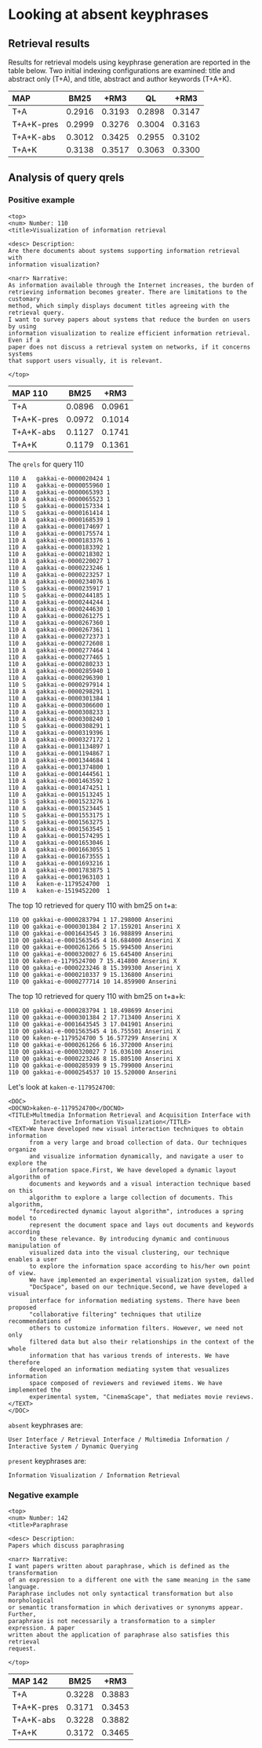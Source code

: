 # Looking at absent keyphrases

## Retrieval results

Results for retrieval models using keyphrase generation are reported in the
table below.  Two initial indexing configurations are examined: title and 
abstract only (T+A), and title, abstract and author keywords (T+A+K).


| MAP                        | BM25   | +RM3   | QL     | +RM3   |
:----------------------------|--------|--------|--------|--------|
| T+A                        | 0.2916 | 0.3193 | 0.2898 | 0.3147 |
| T+A+K-pres                 | 0.2999 | 0.3276 | 0.3004 | 0.3163 |
| T+A+K-abs                  | 0.3012 | 0.3425 | 0.2955 | 0.3102 |
| T+A+K                      | 0.3138 | 0.3517 | 0.3063 | 0.3300 |

## Analysis of query qrels

### Positive example

```
<top>
<num> Number: 110
<title>Visualization of information retrieval

<desc> Description:
Are there documents about systems supporting information retrieval with 
information visualization?

<narr> Narrative:
As information available through the Internet increases, the burden of
retrieving information becomes greater. There are limitations to the customary
method, which simply displays document titles agreeing with the retrieval query.
I want to survey papers about systems that reduce the burden on users by using
information visualization to realize efficient information retrieval. Even if a
paper does not discuss a retrieval system on networks, if it concerns systems
that support users visually, it is relevant.

</top>
```

| MAP 110                    | BM25   | +RM3   |
:----------------------------|--------|--------|
| T+A                        | 0.0896 | 0.0961 |
| T+A+K-pres                 | 0.0972 | 0.1014 |
| T+A+K-abs                  | 0.1127 | 0.1741 |
| T+A+K                      | 0.1179 | 0.1361 |


The `qrels` for query 110

```
110	A	gakkai-e-0000020424	1
110	A	gakkai-e-0000055960	1
110	A	gakkai-e-0000065393	1
110	A	gakkai-e-0000065523	1
110	S	gakkai-e-0000157334	1
110	S	gakkai-e-0000161414	1
110	A	gakkai-e-0000168539	1
110	A	gakkai-e-0000174697	1
110	A	gakkai-e-0000175574	1
110	A	gakkai-e-0000183376	1
110	A	gakkai-e-0000183392	1
110	A	gakkai-e-0000218302	1
110	A	gakkai-e-0000220027	1
110	A	gakkai-e-0000223246	1
110	A	gakkai-e-0000223257	1
110	A	gakkai-e-0000234076	1
110	S	gakkai-e-0000235917	1
110	S	gakkai-e-0000244185	1
110	A	gakkai-e-0000244244	1
110	A	gakkai-e-0000244630	1
110	A	gakkai-e-0000261275	1
110	A	gakkai-e-0000267360	1
110	A	gakkai-e-0000267361	1
110	A	gakkai-e-0000272373	1
110	A	gakkai-e-0000272608	1
110	A	gakkai-e-0000277464	1
110	A	gakkai-e-0000277465	1
110	A	gakkai-e-0000280233	1
110	A	gakkai-e-0000285940	1
110	A	gakkai-e-0000296390	1
110	S	gakkai-e-0000297914	1
110	A	gakkai-e-0000298291	1
110	A	gakkai-e-0000301384	1
110	A	gakkai-e-0000306600	1
110	A	gakkai-e-0000308233	1
110	A	gakkai-e-0000308240	1
110	S	gakkai-e-0000308291	1
110	A	gakkai-e-0000319396	1
110	A	gakkai-e-0000327172	1
110	A	gakkai-e-0001134897	1
110	A	gakkai-e-0001194867	1
110	A	gakkai-e-0001344684	1
110	A	gakkai-e-0001374800	1
110	A	gakkai-e-0001444561	1
110	A	gakkai-e-0001463592	1
110	A	gakkai-e-0001474251	1
110	A	gakkai-e-0001513245	1
110	S	gakkai-e-0001523276	1
110	A	gakkai-e-0001523445	1
110	S	gakkai-e-0001553175	1
110	S	gakkai-e-0001563275	1
110	A	gakkai-e-0001563545	1
110	A	gakkai-e-0001574295	1
110	A	gakkai-e-0001653046	1
110	A	gakkai-e-0001663055	1
110	A	gakkai-e-0001673555	1
110	A	gakkai-e-0001693216	1
110	A	gakkai-e-0001783875	1
110	A	gakkai-e-0001963103	1
110	A	kaken-e-1179524700	1
110	A	kaken-e-1519452200	1
```

The top 10 retrieved for query 110 with bm25 on t+a:

```
110 Q0 gakkai-e-0000283794 1 17.298000 Anserini
110 Q0 gakkai-e-0000301384 2 17.159201 Anserini X
110 Q0 gakkai-e-0001643545 3 16.988899 Anserini
110 Q0 gakkai-e-0001563545 4 16.684000 Anserini X
110 Q0 gakkai-e-0000261266 5 15.994500 Anserini
110 Q0 gakkai-e-0000320027 6 15.645400 Anserini
110 Q0 kaken-e-1179524700 7 15.414800 Anserini X
110 Q0 gakkai-e-0000223246 8 15.399300 Anserini X
110 Q0 gakkai-e-0000210337 9 15.136800 Anserini
110 Q0 gakkai-e-0000277714 10 14.859900 Anserini
```

The top 10 retrieved for query 110 with bm25 on t+a+k:

```
110 Q0 gakkai-e-0000283794 1 18.498699 Anserini
110 Q0 gakkai-e-0000301384 2 17.713400 Anserini X
110 Q0 gakkai-e-0001643545 3 17.041901 Anserini
110 Q0 gakkai-e-0001563545 4 16.755501 Anserini X
110 Q0 kaken-e-1179524700 5 16.577299 Anserini X
110 Q0 gakkai-e-0000261266 6 16.372000 Anserini
110 Q0 gakkai-e-0000320027 7 16.036100 Anserini
110 Q0 gakkai-e-0000223246 8 15.805100 Anserini X
110 Q0 gakkai-e-0000285939 9 15.799000 Anserini
110 Q0 gakkai-e-0000254537 10 15.520000 Anserini
```

Let's look at `kaken-e-1179524700`:

```
<DOC>
<DOCNO>kaken-e-1179524700</DOCNO>
<TITLE>Multmedia Information Retrieval and Acquisition Interface with
       Interactive Information Visualization</TITLE>
<TEXT>We have developed new visual interaction techniques to obtain information
      from a very large and broad collection of data. Our techniques organize
      and visualize information dynamically, and navigate a user to explore the
      information space.First, We have developed a dynamic layout algorithm of
      documents and keywords and a visual interaction technique based on this
      algorithm to explore a large collection of documents. This algorithm,
      "forcedirected dynamic layout algorithm", introduces a spring model to
      represent the document space and lays out documents and keywords according
      to these relevance. By introducing dynamic and continuous manipulation of
      visualized data into the visual clustering, our technique enables a user
      to explore the information space according to his/her own point of view.
      We have implemented an experimental visualization system, dalled
      "DocSpace", based on our technique.Second, we have developed a visual
      interface for information mediating systems. There have been proposed
      "collaborative filtering" techniques that utilize recommendations of
      others to customize information filters. However, we need not only
      filtered data but also their relationships in the context of the whole
      information that has various trends of interests. We have therefore
      developed an information mediating system that vesualizes information
      space composed of reviewers and reviewed items. We have implemented the
      experimental system, "CinemaScape", that mediates movie reviews.</TEXT>
</DOC>
```

`absent` keyphrases are:

```
User Interface / Retrieval Interface / Multimedia Information / Interactive System / Dynamic Querying
```

`present` keyphrases are:

```
Information Visualization / Information Retrieval
```


### Negative example

```
<top>
<num> Number: 142
<title>Paraphrase

<desc> Description:
Papers which discuss paraphrasing

<narr> Narrative:
I want papers written about paraphrase, which is defined as the transformation 
of an expression to a different one with the same meaning in the same language.
Paraphrase includes not only syntactical transformation but also morphological
or semantic transformation in which derivatives or synonyms appear. Further,
paraphrase is not necessarily a transformation to a simpler expression. A paper
written about the application of paraphrase also satisfies this retrieval
request.

</top>
```

| MAP 142                    | BM25   | +RM3   |
:----------------------------|--------|--------|
| T+A                        | 0.3228 | 0.3883 |
| T+A+K-pres                 | 0.3171 | 0.3453 |
| T+A+K-abs                  | 0.3228 | 0.3882 |
| T+A+K                      | 0.3172 | 0.3465 |



